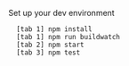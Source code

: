 Set up your dev environment

```
  [tab 1] npm install
  [tab 1] npm run buildwatch
  [tab 2] npm start
  [tab 3] npm test
```
